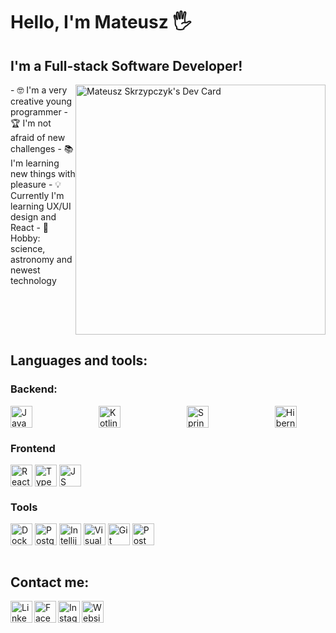 <h1>Hello, I'm Mateusz 🖐</h1>

<h2>I'm a Full-stack Software Developer!</h2>
<div style="display: grid; grid-template-columns: 1fr 1fr">
  <div>
- 🤓 I'm a very creative young programmer
- 🏆 I'm not afraid of new challenges
- 📚 I'm learning new things with pleasure
- 💡 Currently I'm learning UX/UI design and React
- 🚀 Hobby: science, astronomy and newest technology
  </div>
  <div>
    <a href="https://app.daily.dev/Fellway"><img src="https://api.daily.dev/devcards/e4e6ae60c15f4dbe93e43ace71e3c45d.png?r=giq" width="400" alt="Mateusz Skrzypczyk's Dev Card"/></a>
  </div>
  </div>
<h2>Languages and tools:</h2>
<h3>Backend:</h3>
<div style="display:flex; column-gap: 51px;">
  <img alt="Java" width="35px" src="https://cdn.freebiesupply.com/logos/large/2x/java-14-logo-png-transparent.png" />
  &nbsp;
  <img alt="Kotlin" width="35px" src="https://upload.wikimedia.org/wikipedia/commons/thumb/0/06/Kotlin_Icon.svg/1200px-Kotlin_Icon.svg.png" />
  &nbsp;
  <img alt="Spring" width="35px" src="https://cdn.worldvectorlogo.com/logos/spring-3.svg" />
  &nbsp;
  <img alt="Hibernate" width="35px" src="https://cdn.worldvectorlogo.com/logos/hibernate.svg" />
</div>
<h3>Frontend</h3>
<div style="display:flex">
   <img alt="React" width="35px" src="https://upload.wikimedia.org/wikipedia/commons/thumb/4/47/React.svg/1200px-React.svg.png"/>
  &nbsp;
  <img alt="TypeScript" width="35px" src="https://cdn.iconscout.com/icon/free/png-256/typescript-1174965.png"/>
  &nbsp;
  <img alt="JS" width="35px" src="https://upload.wikimedia.org/wikipedia/commons/thumb/9/99/Unofficial_JavaScript_logo_2.svg/1024px-Unofficial_JavaScript_logo_2.svg.png" />
</div>
<h3>Tools</h3>
<div style="display:flex">
  <img alt="Docker" width="35px" src="https://icon-library.com/images/social_media_social_media_logo_docker-512.png"/>
  &nbsp;
  <img alt="PostgreSQL" width="35px" src="https://cdn.iconscout.com/icon/free/png-512/postgresql-226047.png" />
  &nbsp;
  <img alt="Intellij" width="35px" src="https://images-wixmp-ed30a86b8c4ca887773594c2.wixmp.com/f/9b5e7dcc-db45-4acb-8078-4f1e40191fe1/dbfye6x-ee5cf816-da93-4428-8cc6-e388e0b45136.png?token=eyJ0eXAiOiJKV1QiLCJhbGciOiJIUzI1NiJ9.eyJzdWIiOiJ1cm46YXBwOiIsImlzcyI6InVybjphcHA6Iiwib2JqIjpbW3sicGF0aCI6IlwvZlwvOWI1ZTdkY2MtZGI0NS00YWNiLTgwNzgtNGYxZTQwMTkxZmUxXC9kYmZ5ZTZ4LWVlNWNmODE2LWRhOTMtNDQyOC04Y2M2LWUzODhlMGI0NTEzNi5wbmcifV1dLCJhdWQiOlsidXJuOnNlcnZpY2U6ZmlsZS5kb3dubG9hZCJdfQ._0zGB33NIE1jhC583GLDwygXr5jsMVwfCaEtBWtWNt0" />
  &nbsp;
  <img alt="Visual Studio Code" width="35px" src="https://cdn.worldvectorlogo.com/logos/visual-studio-code-1.svg" />
  &nbsp;
  <img alt="Git" width="35px" src="https://upload.wikimedia.org/wikipedia/commons/thumb/3/3f/Git_icon.svg/768px-Git_icon.svg.png"/>
  &nbsp;
  <img alt="Postman" width="35px" src="https://user-images.githubusercontent.com/7853266/44114706-9c72dd08-9fd1-11e8-8d9d-6d9d651c75ad.png" />
</div>

<br/>
<h2>Contact me:</h2>
<a href="https://www.linkedin.com/in/mateusz-skrzypczyk/">
<img align="left" alt="LinkedIn" width="35px" src="https://cdn.freebiesupply.com/logos/large/2x/linkedin-icon-logo-png-transparent.png" />
</a>
&nbsp;
<a href="https://www.facebook.com/mateusz.skrzypczyk.9">
<img align="left" alt="Facebook" width="35px" src="https://www.edigitalagency.com.au/wp-content/uploads/Facebook-logo-blue-circle-large-transparent-png.png" />
</a>
&nbsp;
<a href="https://www.instagram.com/_matt.dev">
<img align="left" alt="Instagram" width="35px" src="https://upload.wikimedia.org/wikipedia/commons/thumb/e/e7/Instagram_logo_2016.svg/768px-Instagram_logo_2016.svg.png" />
</a>

<a href="https://www.mskrzypczyk.dev">
<img align="left" alt="Website" width="35px" src="https://www.freeiconspng.com/thumbs/website-icon/website-icon-11.png" />
</a>

